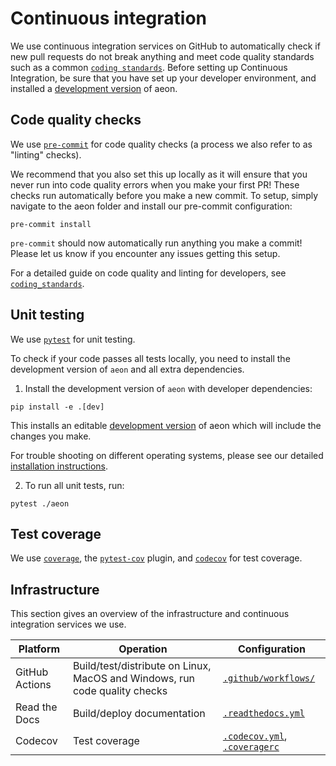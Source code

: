 # Continuous integration

We use continuous integration services on GitHub to automatically check
if new pull requests do not break anything and meet code quality
standards such as a common [`coding standards`](https://github.com/aeon-toolkit/aeon/blob/main/docs/developer_guide/coding_standards.md).
Before setting up Continuous Integration, be sure that you have set
up your developer environment, and installed a
[development version](https://www.aeon-toolkit.org/en/stable/installation.html)
of aeon.

## Code quality checks

We use [`pre-commit`](https://pre-commit.com) for code quality checks (a process we also refer to as "linting" checks).

We recommend that you also set this up locally as it will ensure that you never run into code quality errors when you make your first PR!
These checks run automatically before you make a new commit.
To setup, simply navigate to the aeon folder and install our pre-commit configuration:

```{code-block} powershell
pre-commit install
```

`pre-commit` should now automatically run anything you make a commit! Please let us know if you encounter any issues getting this setup.

For a detailed guide on code quality and linting for developers, see [`coding_standards`](https://github.com/aeon-toolkit/aeon/blob/main/docs/developer_guide/coding_standards.md).

## Unit testing

We use [`pytest`](https://docs.pytest.org/en/latest/) for unit testing.

To check if your code passes all tests locally, you need to install the development version of `aeon` and all extra dependencies.

1. Install the development version of `aeon` with developer dependencies:

```{code-block} powershell
pip install -e .[dev]
```

   This installs an editable [development version](https://pip.pypa.io/en/stable/topics/local-project-installs/#editable-installs)
   of aeon which will include the changes you make.

   For trouble shooting on different operating systems, please see our detailed
   [installation instructions](https://www.aeon-toolkit.org/en/latest/installation.html).

2. To run all unit tests, run:

```{code-block} powershell
pytest ./aeon
```

## Test coverage

We use [`coverage`](https://coverage.readthedocs.io/), the [`pytest-cov`](https://github.com/pytest-dev/pytest-cov) plugin, and [`codecov`](https://codecov.io) for test coverage.

## Infrastructure

This section gives an overview of the infrastructure and continuous
integration services we use.

| Platform       | Operation                                                                  | Configuration                                                                                                                                              |
| -------------- | -------------------------------------------------------------------------- | ---------------------------------------------------------------------------------------------------------------------------------------------------------- |
| GitHub Actions | Build/test/distribute on Linux, MacOS and Windows, run code quality checks | [`.github/workflows/`](https://github.com/aeon-toolkit/aeon/tree/main/.github/workflows)                                                                   |
| Read the Docs  | Build/deploy documentation                                                 | [`.readthedocs.yml`](https://github.com/aeon-toolkit/aeon/blob/main/.readthedocs.yml)                                                                      |
| Codecov        | Test coverage                                                              | [`.codecov.yml`](https://github.com/aeon-toolkit/aeon/blob/main/.codecov.yml), [`.coveragerc`](https://github.com/aeon-toolkit/aeon/blob/main/.coveragerc) |
